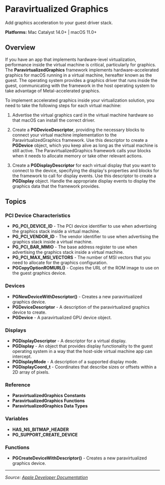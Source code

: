 # Paravirtualized Graphics

Add graphics acceleration to your guest driver stack.

**Platforms:** Mac Catalyst 14.0+ | macOS 11.0+

## Overview

If you have an app that implements hardware-level virtualization, performance inside the virtual machine is critical, particularly for graphics. The **ParavirtualizedGraphics** framework implements hardware-accelerated graphics for macOS running in a virtual machine, hereafter known as the guest. The operating system provides a graphics driver that runs inside the guest, communicating with the framework in the host operating system to take advantage of Metal-accelerated graphics.

To implement accelerated graphics inside your virtualization solution, you need to take the following steps for each virtual machine:

1. Advertise the virtual graphics card in the virtual machine hardware so that macOS can install the correct driver.

2. Create a **PGDeviceDescriptor**, providing the necessary blocks to connect your virtual machine implementation to the ParavirtualizedGraphics framework. Use this descriptor to create a **PGDevice** object, which you keep alive as long as the virtual machine is still active. The ParavirtualizedGraphics framework calls your blocks when it needs to allocate memory or take other relevant actions.

3. Create a **PGDisplayDescriptor** for each virtual display that you want to connect to the device, specifying the display's properties and blocks for the framework to call for display events. Use this descriptor to create a **PGDisplay** object. Handle the appropriate display events to display the graphics data that the framework provides.

## Topics

### PCI Device Characteristics
- **PG_PCI_DEVICE_ID** - The PCI device identifier to use when advertising the graphics stack inside a virtual machine.
- **PG_PCI_VENDOR_ID** - The vendor identifier to use when advertising the graphics stack inside a virtual machine.
- **PG_PCI_BAR_MMIO** - The base address register to use when advertising the graphics stack inside a virtual machine.
- **PG_PCI_MAX_MSI_VECTORS** - The number of MSI vectors that you need to allocate for the graphics configuration.
- **PGCopyOptionROMURL()** - Copies the URL of the ROM image to use on the guest graphics device.

### Devices
- **PGNewDeviceWithDescriptor()** - Creates a new paravirtualized graphics device.
- **PGDeviceDescriptor** - A description of the paravirtualized graphics device to create.
- **PGDevice** - A paravirtualized GPU device object.

### Displays
- **PGDisplayDescriptor** - A descriptor for a virtual display.
- **PGDisplay** - An object that provides display functionality to the guest operating system in a way that the host-side virtual machine app can intercept.
- **PGDisplayMode** - A description of a supported display mode.
- **PGDisplayCoord_t** - Coordinates that describe sizes or offsets within a 2D array of pixels.

### Reference
- **ParavirtualizedGraphics Constants**
- **ParavirtualizedGraphics Functions**
- **ParavirtualizedGraphics Data Types**

### Variables
- **HAS_NS_BITMAP_HEADER**
- **PG_SUPPORT_CREATE_DEVICE**

### Functions
- **PGCreateDeviceWithDescriptor()** - Creates a new paravirtualized graphics device.

---

*Source: [Apple Developer Documentation](https://developer.apple.com/documentation/ParavirtualizedGraphics)*